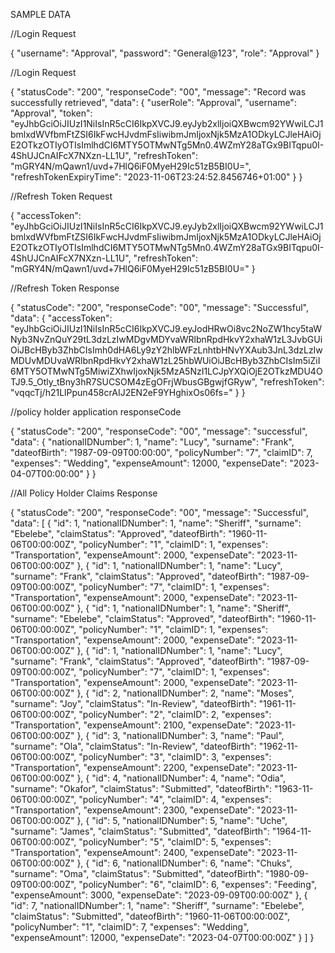 SAMPLE DATA

//Login Request

{
  "username": "Approval",
  "password": "General@123",
  "role": "Approval"
}

//Login Request

{
  "statusCode": "200",
  "responseCode": "00",
  "message": "Record was successfully retrieved",
  "data": {
    "userRole": "Approval",
    "username": "Approval",
    "token": "eyJhbGciOiJIUzI1NiIsInR5cCI6IkpXVCJ9.eyJyb2xlIjoiQXBwcm92YWwiLCJ1bmlxdWVfbmFtZSI6IkFwcHJvdmFsIiwibmJmIjoxNjk5MzA1ODkyLCJleHAiOjE2OTkzOTIyOTIsImlhdCI6MTY5OTMwNTg5Mn0.4WZmY28aTGx9BITqpu0I-4ShUJCnAIFcX7NXzn-LL1U",
    "refreshToken": "mGRY4N/mQawn1/uvd+7HlQ6iF0MyeH29Ic51zB5BI0U=",
    "refreshTokenExpiryTime": "2023-11-06T23:24:52.8456746+01:00"
  }
}


//Refresh Token Request

{
  "accessToken": "eyJhbGciOiJIUzI1NiIsInR5cCI6IkpXVCJ9.eyJyb2xlIjoiQXBwcm92YWwiLCJ1bmlxdWVfbmFtZSI6IkFwcHJvdmFsIiwibmJmIjoxNjk5MzA1ODkyLCJleHAiOjE2OTkzOTIyOTIsImlhdCI6MTY5OTMwNTg5Mn0.4WZmY28aTGx9BITqpu0I-4ShUJCnAIFcX7NXzn-LL1U",
  "refreshToken": "mGRY4N/mQawn1/uvd+7HlQ6iF0MyeH29Ic51zB5BI0U="
}

//Refresh Token Response

{
  "statusCode": "200",
  "responseCode": "00",
  "message": "Successful",
  "data": {
    "accessToken": "eyJhbGciOiJIUzI1NiIsInR5cCI6IkpXVCJ9.eyJodHRwOi8vc2NoZW1hcy5taWNyb3NvZnQuY29tL3dzLzIwMDgvMDYvaWRlbnRpdHkvY2xhaW1zL3JvbGUiOiJBcHByb3ZhbCIsImh0dHA6Ly9zY2hlbWFzLnhtbHNvYXAub3JnL3dzLzIwMDUvMDUvaWRlbnRpdHkvY2xhaW1zL25hbWUiOiJBcHByb3ZhbCIsIm5iZiI6MTY5OTMwNTg5MiwiZXhwIjoxNjk5MzA5NzI1LCJpYXQiOjE2OTkzMDU4OTJ9.5_Otly_tBny3hR7SUCSOM4zEgOFrjWbusGBgwjfGRyw",
    "refreshToken": "vqqcTj/h21LlPpun458crAIJ2EN2eF9YHghixOs06fs="
  }
}

//policy holder application responseCode

{
  "statusCode": "200",
  "responseCode": "00",
  "message": "successful",
  "data": {
    "nationalIDNumber": 1,
    "name": "Lucy",
    "surname": "Frank",
    "dateofBirth": "1987-09-09T00:00:00",
    "policyNumber": "7",
    "claimID": 7,
    "expenses": "Wedding",
    "expenseAmount": 12000,
    "expenseDate": "2023-04-07T00:00:00"
  }
}

//All Policy Holder Claims Response

{
  "statusCode": "200",
  "responseCode": "00",
  "message": "Successful",
  "data": [
    {
      "id": 1,
      "nationalIDNumber": 1,
      "name": "Sheriff",
      "surname": "Ebelebe",
      "claimStatus": "Approved",
      "dateofBirth": "1960-11-06T00:00:00Z",
      "policyNumber": "1",
      "claimID": 1,
      "expenses": "Transportation",
      "expenseAmount": 2000,
      "expenseDate": "2023-11-06T00:00:00Z"
    },
    {
      "id": 1,
      "nationalIDNumber": 1,
      "name": "Lucy",
      "surname": "Frank",
      "claimStatus": "Approved",
      "dateofBirth": "1987-09-09T00:00:00Z",
      "policyNumber": "7",
      "claimID": 1,
      "expenses": "Transportation",
      "expenseAmount": 2000,
      "expenseDate": "2023-11-06T00:00:00Z"
    },
    {
      "id": 1,
      "nationalIDNumber": 1,
      "name": "Sheriff",
      "surname": "Ebelebe",
      "claimStatus": "Approved",
      "dateofBirth": "1960-11-06T00:00:00Z",
      "policyNumber": "1",
      "claimID": 1,
      "expenses": "Transportation",
      "expenseAmount": 2000,
      "expenseDate": "2023-11-06T00:00:00Z"
    },
    {
      "id": 1,
      "nationalIDNumber": 1,
      "name": "Lucy",
      "surname": "Frank",
      "claimStatus": "Approved",
      "dateofBirth": "1987-09-09T00:00:00Z",
      "policyNumber": "7",
      "claimID": 1,
      "expenses": "Transportation",
      "expenseAmount": 2000,
      "expenseDate": "2023-11-06T00:00:00Z"
    },
    {
      "id": 2,
      "nationalIDNumber": 2,
      "name": "Moses",
      "surname": "Joy",
      "claimStatus": "In-Review",
      "dateofBirth": "1961-11-06T00:00:00Z",
      "policyNumber": "2",
      "claimID": 2,
      "expenses": "Transportation",
      "expenseAmount": 2100,
      "expenseDate": "2023-11-06T00:00:00Z"
    },
    {
      "id": 3,
      "nationalIDNumber": 3,
      "name": "Paul",
      "surname": "Ola",
      "claimStatus": "In-Review",
      "dateofBirth": "1962-11-06T00:00:00Z",
      "policyNumber": "3",
      "claimID": 3,
      "expenses": "Transportation",
      "expenseAmount": 2200,
      "expenseDate": "2023-11-06T00:00:00Z"
    },
    {
      "id": 4,
      "nationalIDNumber": 4,
      "name": "Odia",
      "surname": "Okafor",
      "claimStatus": "Submitted",
      "dateofBirth": "1963-11-06T00:00:00Z",
      "policyNumber": "4",
      "claimID": 4,
      "expenses": "Transportation",
      "expenseAmount": 2300,
      "expenseDate": "2023-11-06T00:00:00Z"
    },
    {
      "id": 5,
      "nationalIDNumber": 5,
      "name": "Uche",
      "surname": "James",
      "claimStatus": "Submitted",
      "dateofBirth": "1964-11-06T00:00:00Z",
      "policyNumber": "5",
      "claimID": 5,
      "expenses": "Transportation",
      "expenseAmount": 2400,
      "expenseDate": "2023-11-06T00:00:00Z"
    },
    {
      "id": 6,
      "nationalIDNumber": 6,
      "name": "Chuks",
      "surname": "Oma",
      "claimStatus": "Submitted",
      "dateofBirth": "1980-09-09T00:00:00Z",
      "policyNumber": "6",
      "claimID": 6,
      "expenses": "Feeding",
      "expenseAmount": 3000,
      "expenseDate": "2023-09-09T00:00:00Z"
    },
    {
      "id": 7,
      "nationalIDNumber": 1,
      "name": "Sheriff",
      "surname": "Ebelebe",
      "claimStatus": "Submitted",
      "dateofBirth": "1960-11-06T00:00:00Z",
      "policyNumber": "1",
      "claimID": 7,
      "expenses": "Wedding",
      "expenseAmount": 12000,
      "expenseDate": "2023-04-07T00:00:00Z"
    }
  ]
}
